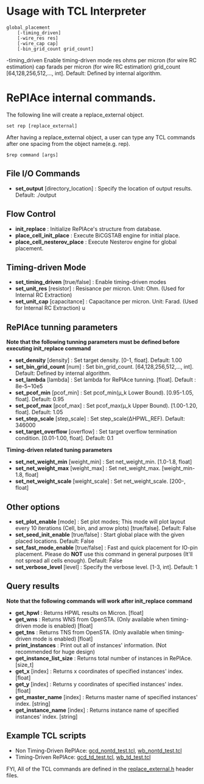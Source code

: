 # Usage with TCL Interpreter

```
global_placement
    [-timing_driven]
    [-wire_res res]
    [-wire_cap cap]
    [-bin_grid_count grid_count]
```

-timing_driven Enable timing-driven mode
res ohms per micron (for wire RC estimation)
cap farads per micron (for wire RC estimation)
grid_count [64,128,256,512,..., int]. Default: Defined by internal algorithm.

# RePlAce internal commands.

The following line will create a replace_external object.

    set rep [replace_external]
    
After having a replace_external object, a user can type any TCL commands after one spacing from the object name(e.g. rep).

    $rep command [args]

## File I/O Commands
* __set_output__ [directory_location] : Specify the location of output results. Default: ./output
   
## Flow Control
* __init_replace__ : Initialize RePlAce's structure from database.
* __place_cell_init_place__ : Execute BiCGSTAB engine for initial place.
* __place_cell_nesterov_place__ : Execute Nesterov engine for global placement.


## Timing-driven Mode
* __set_timing_driven__ [true/false] : Enable timing-driven modes
* __set_unit_res__ [resistor] : Resisance per micron. Unit: Ohm. (Used for Internal RC Extraction)
* __set_unit_cap__ [capacitance] : Capacitance per micron. Unit: Farad. (Used for Internal RC Extraction)
u
## RePlAce tunning parameters
__Note that the following tunning parameters must be defined before executing init_replace command__
* __set_density__ [density] : Set target density. [0-1, float]. Default: 1.00
* __set_bin_grid_count__ [num] : Set bin_grid_count. [64,128,256,512,..., int]. Default: Defined by internal algorithm.
* __set_lambda__ [lambda] : Set lambda for RePlAce tunning. [float]. Default : 8e-5~10e5
* __set_pcof_min__ [pcof_min] : Set pcof_min(µ_k Lower Bound). [0.95-1.05, float]. Default: 0.95
* __set_pcof_max__ [pcof_max] : Set pcof_max(µ_k Upper Bound). [1.00-1.20, float]. Default: 1.05
* __set_step_scale__ [step_scale] : Set step_scale(∆HPWL_REF). Default: 346000
* __set_target_overflow__ [overflow] : Set target overflow termination condition. [0.01-1.00, float]. Default: 0.1

__Timing-driven related tuning parameters__
* __set_net_weight_min__ [weight_min] : Set net_weight_min. [1.0-1.8, float]
* __set_net_weight_max__ [weight_max] : Set net_weight_max. [weight_min-1.8, float]
* __set_net_weight_scale__ [weight_scale] : Set net_weight_scale. [200-, float]

## Other options
* __set_plot_enable__ [mode] : Set plot modes; This mode will plot layout every 10 iterations (Cell, bin, and arrow plots) [true/false]. Default: False
* __set_seed_init_enable__ [true/false] : Start global place with the given placed locations. Default: False
* __set_fast_mode_enable__ [true/false] : Fast and quick placement for IO-pin placement. Please do __NOT__ use this command in general purposes (It'll not spread all cells enough). Default: False
* __set_verbose_level__ [level] : Specify the verbose level. [1-3, int]. Default: 1

## Query results
__Note that the following commands will work after init_replace command__
* __get_hpwl__ : Returns HPWL results on Micron. [float]
* __get_wns__ : Returns WNS from OpenSTA. (Only available when timing-driven mode is enabled) [float]
* __get_tns__ : Returns TNS from OpenSTA. (Only available when timing-driven mode is enabled) [float]
* __print_instances__ : Print out all of instances' information. (Not recommended for huge design)
* __get_instance_list_size__ : Returns total number of instances in RePlAce. [size_t]
* __get_x__ [index] : Returns x coordinates of specified instances' index. [float]
* __get_y__ [index] : Returns y coordinates of specified instances' index. [float]
* __get_master_name__ [index] : Returns master name of specified instances' index. [string]
* __get_instance_name__ [index] : Returns instance name of specified instances' index. [string]

## Example TCL scripts
* Non Timing-Driven RePlAce: [gcd_nontd_test.tcl](../test/gcd_nontd_test.tcl), [wb_nontd_test.tcl](../test/wb_nontd_test.tcl)
* Timing-Driven RePlAce: [gcd_td_test.tcl](../test/gcd_td_test.tcl), [wb_td_test.tcl](../test/wb_td_test.tcl)

FYI, All of the TCL commands are defined in the [replace_external.h](../src/replace_external.h) header files.

